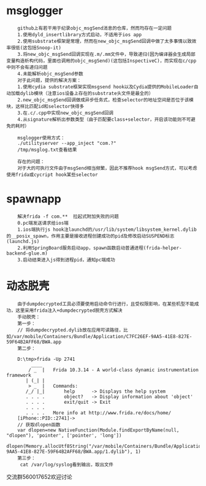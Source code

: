 # msglogger

		github上有若干用于纪录objc_msgSend消息的仓库，然而均存在一定问题
		1.使用dyld_insertlibrary方式启动，不适用于ios app
		2.使用substrate框架是常理，然而在new_objc_msgSend回调中做了太多事情以致效率很低(这包括Snoop-it)
		3.将new_objc_msgSend回调实现在.m/.mm文件中，导致递归(因为编译器会生成局部变量构造析构代码，里面也调用的objc_msgSend)(这包括InspectiveC)，而实现在c/cpp中则不会有递归问题
		4.未能解析objc_msgSend参数
		对于此问题，提供的解决方案：
		1.使用cydia substrate框架实现msgsend hook以及Cydia提供的MobileLoader自动加载dylib模块（注意ios设备上存在的substrate头文件是最全的）
		2.new_objc_msgSend回调做成异步任务式，检查selector的地址空间是否位于该模块，这样比匹配id和selector快得多
		3.在.c/.cpp中实现new_objc_msgSend回调
		4.从signature解析出参数类型（由于匹配要class+selector，开启该功能则不可避免的耗时）
		
		msglogger使用方式：
		./utilityserver --app_inject "com.?"
		/tmp/msglog.txt查看结果
		
		存在的问题：
		对于大的可执行文件由于msgSend相当频繁，因此不推荐hook msgSend方式，可以考虑使用frida或cycript hook某些selector
		
# spawnapp
		解决frida -f com.**  拉起式附加失败的问题
		0.pc端发送请求给ios端
		1.ios端执行js hook注launchd的/usr/lib/system/libsystem_kernel.dylib的__posix_spawn，作用主要是接收进程创建成功的pid及修改启动SUSPEND标志(launchd.js)
		2.利用SpringBoard服务启动app，spawn函数启动普通进程(frida-helper-backend-glue.m)
		3.启动结束进入js得到进程pid，通知pc端成功

# 动态脱壳
		由于dumpdecrypted工具必须要使用启动命令行进行，且受权限影响，在某些机型不能成功，这里采用frida注入+dumpdecrypted脱壳方式解决
		手动脱壳：
		第一步：
		// 将dumpdecrypted.dylib放在应用可读路径，比如/var/mobile/Containers/Bundle/Application/C7FC26EF-9AA5-41E8-827E-59F64B2AFF68/BWA.app
		第二步：

		D:\tmp>frida -Up 2741
			 ____
			/ _  |   Frida 10.3.14 - A world-class dynamic instrumentation framework
		   | (_| |
			> _  |   Commands:
		   /_/ |_|       help      -> Displays the help system
		   . . . .       object?   -> Display information about 'object'
		   . . . .       exit/quit -> Exit
		   . . . .
		   . . . .   More info at http://www.frida.re/docs/home/
		[iPhone::PID::2741]->
		// 获取dlopen函数
		var dlopen=new NativeFunction(Module.findExportByName(null, "dlopen"), 'pointer', ['pointer', 'long'])
		 dlopen(Memory.allocUtf8String("/var/mobile/Containers/Bundle/Application/C7FC26EF-9AA5-41E8-827E-59F64B2AFF68/BWA.app/1.dylib"), 1)
		第三步：
		 cat /var/log/syslog看到输出，取出文件
 
		
交流群560017652欢迎讨论

